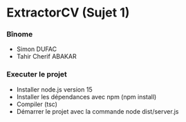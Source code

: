 # ExtractorCV (Sujet 1)

### Bînome
* Simon DUFAC
* Tahir Cherif ABAKAR

### Executer le projet
* Installer node.js version 15
* Installer les dépendances avec npm (npm install)
* Compiler (tsc)
* Démarrer le projet avec la commande node dist/server.js


